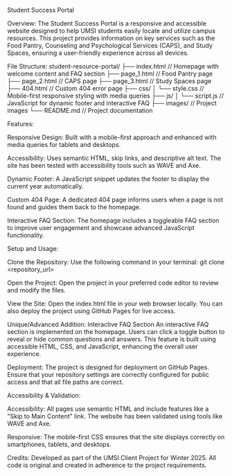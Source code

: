 Student Success Portal

Overview: The Student Success Portal is a responsive and accessible website designed to help UMSI students easily locate and utilize campus resources. This project provides information on key services such as the Food Pantry, Counseling and Psychological Services (CAPS), and Study Spaces, ensuring a user-friendly experience across all devices.

File Structure: student-resource-portal/ ├── index.html // Homepage with welcome content and FAQ section ├── page_1.html // Food Pantry page ├── page_2.html // CAPS page ├── page_3.html // Study Spaces page ├── 404.html // Custom 404 error page ├── css/ │ └── style.css // Mobile-first responsive styling with media queries ├── js/ │ └── script.js // JavaScript for dynamic footer and interactive FAQ ├── images/ // Project images └── README.md // Project documentation

Features:

Responsive Design: Built with a mobile-first approach and enhanced with media queries for tablets and desktops.

Accessibility: Uses semantic HTML, skip links, and descriptive alt text. The site has been tested with accessibility tools such as WAVE and Axe.

Dynamic Footer: A JavaScript snippet updates the footer to display the current year automatically.

Custom 404 Page: A dedicated 404 page informs users when a page is not found and guides them back to the homepage.

Interactive FAQ Section: The homepage includes a toggleable FAQ section to improve user engagement and showcase advanced JavaScript functionality.

Setup and Usage:

Clone the Repository: Use the following command in your terminal: git clone <repository_url>

Open the Project: Open the project in your preferred code editor to review and modify the files.

View the Site: Open the index.html file in your web browser locally. You can also deploy the project using GitHub Pages for live access.

Unique/Advanced Addition: Interactive FAQ Section An interactive FAQ section is implemented on the homepage. Users can click a toggle button to reveal or hide common questions and answers. This feature is built using accessible HTML, CSS, and JavaScript, enhancing the overall user experience.

Deployment: The project is designed for deployment on GitHub Pages. Ensure that your repository settings are correctly configured for public access and that all file paths are correct.

Accessibility & Validation:

Accessibility: All pages use semantic HTML and include features like a "Skip to Main Content" link. The website has been validated using tools like WAVE and Axe.

Responsive: The mobile-first CSS ensures that the site displays correctly on smartphones, tablets, and desktops.

Credits: Developed as part of the UMSI Client Project for Winter 2025. All code is original and created in adherence to the project requirements.


